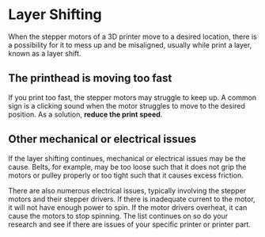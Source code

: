 # Layer Shifting

When the stepper motors of a 3D printer move to a desired location, there is a possibility for it to mess up and be misaligned, usually while print a layer, known as a layer shift.

## The printhead is moving too fast

If you print too fast, the stepper motors may struggle to keep up. A common sign is a clicking sound when the motor struggles to move to the desired position. As a solution, **reduce the print speed**.

## Other mechanical or electrical issues

If the layer shifting continues, mechanical or electrical issues may be the cause. Belts, for example, may be too loose such that it does not grip the motors or pulley properly or too tight such that it causes excess friction.

There are also numerous electrical issues, typically involving the stepper motors and their stepper drivers. If there is inadequate current to the motor, it will not have enough power to spin. If the motor drivers overheat, it can cause the motors to stop spinning. The list continues on so do your research and see if there are issues of your specific printer or printer part.
